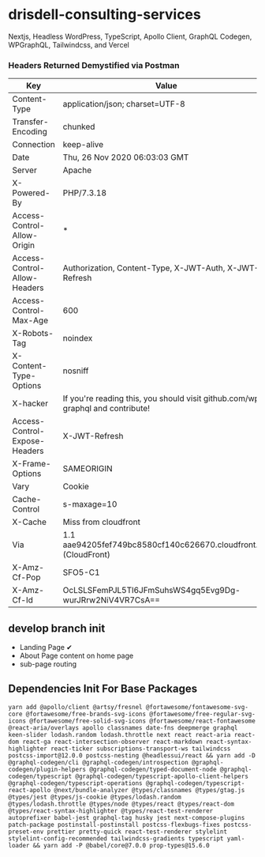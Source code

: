 # drisdell-consulting-services

Nextjs, Headless WordPress, TypeScript, Apollo Client, GraphQL Codegen, WPGraphQL, Tailwindcss, and Vercel

### Headers Returned Demystified via Postman

| Key                           | Value                                                                          |
| ----------------------------- | ------------------------------------------------------------------------------ |
| Content-Type                  | application/json; charset=UTF-8                                                |
| Transfer-Encoding             | chunked                                                                        |
| Connection                    | keep-alive                                                                     |
| Date                          | Thu, 26 Nov 2020 06:03:03 GMT                                                  |
| Server                        | Apache                                                                         |
| X-Powered-By                  | PHP/7.3.18                                                                     |
| Access-Control-Allow-Origin   | \*                                                                             |
| Access-Control-Allow-Headers  | Authorization, Content-Type, X-JWT-Auth, X-JWT-Refresh                         |
| Access-Control-Max-Age        | 600                                                                            |
| X-Robots-Tag                  | noindex                                                                        |
| X-Content-Type-Options        | nosniff                                                                        |
| X-hacker                      | If you're reading this, you should visit github.com/wp-graphql and contribute! |
| Access-Control-Expose-Headers | X-JWT-Refresh                                                                  |
| X-Frame-Options               | SAMEORIGIN                                                                     |
| Vary                          | Cookie                                                                         |
| Cache-Control                 | s-maxage=10                                                                    |
| X-Cache                       | Miss from cloudfront                                                           |
| Via                           | 1.1 aae94205fef749bc8580cf140c626670.cloudfront.net (CloudFront)               |
| X-Amz-Cf-Pop                  | SFO5-C1                                                                        |
| X-Amz-Cf-Id                   | OcLSLSFemPJL5Tl6JFmSuhsWS4gq5Evg9Dg-wurJRrw2NiV4VR7CsA==                       |

## develop branch init

- Landing Page ✔
- About Page content on home page
- sub-page routing

## Dependencies Init For Base Packages

```git
yarn add @apollo/client @artsy/fresnel @fortawesome/fontawesome-svg-core @fortawesome/free-brands-svg-icons @fortawesome/free-regular-svg-icons @fortawesome/free-solid-svg-icons @fortawesome/react-fontawesome @react-aria/overlays apollo classnames date-fns deepmerge graphql keen-slider lodash.random lodash.throttle next react react-aria react-dom react-ga react-intersection-observer react-markdown react-syntax-highlighter react-ticker subscriptions-transport-ws tailwindcss postcss-import@12.0.0 postcss-nesting @headlessui/react && yarn add -D @graphql-codegen/cli @graphql-codegen/introspection @graphql-codegen/plugin-helpers @graphql-codegen/typed-document-node @graphql-codegen/typescript @graphql-codegen/typescript-apollo-client-helpers @graphql-codegen/typescript-operations @graphql-codegen/typescript-react-apollo @next/bundle-analyzer @types/classnames @types/gtag.js @types/jest @types/js-cookie @types/lodash.random @types/lodash.throttle @types/node @types/react @types/react-dom @types/react-syntax-highlighter @types/react-test-renderer autoprefixer babel-jest graphql-tag husky jest next-compose-plugins patch-package postinstall-postinstall postcss-flexbugs-fixes postcss-preset-env prettier pretty-quick react-test-renderer stylelint stylelint-config-recommended tailwindcss-gradients typescript yaml-loader && yarn add -P @babel/core@7.0.0 prop-types@15.6.0
```
